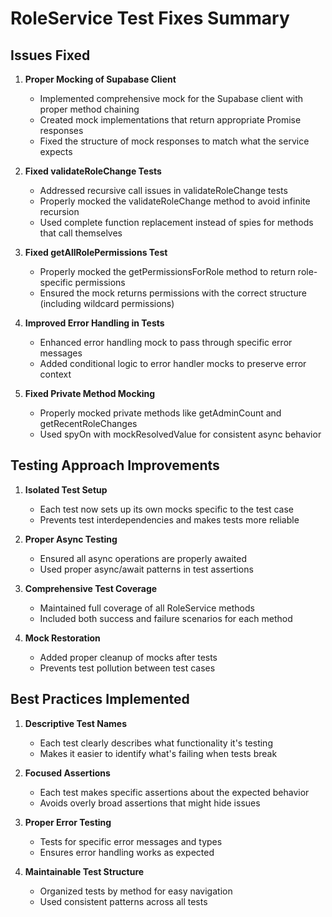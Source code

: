 # RoleService Test Fixes Summary

## Issues Fixed

1. **Proper Mocking of Supabase Client**
   - Implemented comprehensive mock for the Supabase client with proper method chaining
   - Created mock implementations that return appropriate Promise responses
   - Fixed the structure of mock responses to match what the service expects

2. **Fixed validateRoleChange Tests**
   - Addressed recursive call issues in validateRoleChange tests
   - Properly mocked the validateRoleChange method to avoid infinite recursion
   - Used complete function replacement instead of spies for methods that call themselves

3. **Fixed getAllRolePermissions Test**
   - Properly mocked the getPermissionsForRole method to return role-specific permissions
   - Ensured the mock returns permissions with the correct structure (including wildcard permissions)

4. **Improved Error Handling in Tests**
   - Enhanced error handling mock to pass through specific error messages
   - Added conditional logic to error handler mocks to preserve error context

5. **Fixed Private Method Mocking**
   - Properly mocked private methods like getAdminCount and getRecentRoleChanges
   - Used spyOn with mockResolvedValue for consistent async behavior

## Testing Approach Improvements

1. **Isolated Test Setup**
   - Each test now sets up its own mocks specific to the test case
   - Prevents test interdependencies and makes tests more reliable

2. **Proper Async Testing**
   - Ensured all async operations are properly awaited
   - Used proper async/await patterns in test assertions

3. **Comprehensive Test Coverage**
   - Maintained full coverage of all RoleService methods
   - Included both success and failure scenarios for each method

4. **Mock Restoration**
   - Added proper cleanup of mocks after tests
   - Prevents test pollution between test cases

## Best Practices Implemented

1. **Descriptive Test Names**
   - Each test clearly describes what functionality it's testing
   - Makes it easier to identify what's failing when tests break

2. **Focused Assertions**
   - Each test makes specific assertions about the expected behavior
   - Avoids overly broad assertions that might hide issues

3. **Proper Error Testing**
   - Tests for specific error messages and types
   - Ensures error handling works as expected

4. **Maintainable Test Structure**
   - Organized tests by method for easy navigation
   - Used consistent patterns across all tests